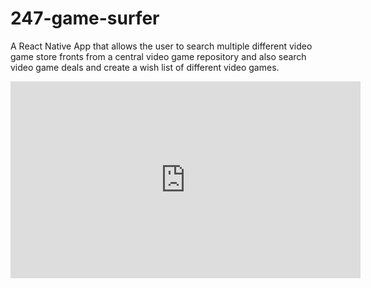 # 247-game-surfer

A React Native App that allows the user to search multiple different video game store fronts from a central video game repository and also search video game deals and create a wish list of different video games.

<iframe width="560" height="315" src="https://youtu.be/nSBDfR8XcRU" frameborder="0" allowfullscreen></iframe>
